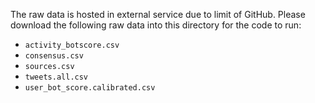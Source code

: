 The raw data is hosted in external service due to limit of GitHub. Please download the following raw data into this directory for the code to run:

- `activity_botscore.csv`
- `consensus.csv`
- `sources.csv`
- `tweets.all.csv`
- `user_bot_score.calibrated.csv`
